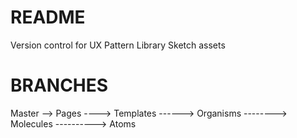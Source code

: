 # README #

Version control for UX Pattern Library Sketch assets

# BRANCHES #

Master 
--> Pages 
----> Templates 
------> Organisms 
--------> Molecules 
----------> Atoms